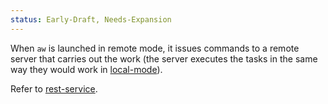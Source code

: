 ```yaml
---
status: Early-Draft, Needs-Expansion
---
```

When `aw` is launched in remote mode, it issues commands to a remote server that carries out the work (the server executes the tasks in the same way they would work in [local-mode](local-mode.md)).

Refer to [rest-service](rest-service.md).
